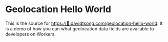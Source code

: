 # Geolocation Hello World

This is the source for [https://👀.davidtsong.com/geolocation-hello-world](https://xn--lp8h.davidtsong.com/geolocation-hello-world/). It is a demo of how you can what geolocation data fields are available to developers on Workers.
